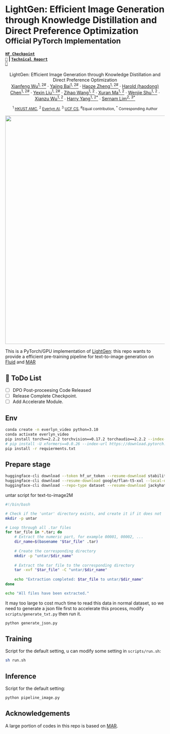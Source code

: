 # LightGen: Efficient Image Generation through Knowledge Distillation and Direct Preference Optimization <br><sub>Official PyTorch Implementation</sub>

#### [<code>HF Checkpoint 🚀</code>](https://huggingface.co/Beckham808/LightGen) | [<code>Technical Report 📝</code>](http://arxiv.org/abs/)  

  <p align="center">
    LightGen: Efficient Image Generation through Knowledge Distillation and Direct Preference Optimization
    <br />
    <a href="https://maradona10wxf.github.io/">Xianfeng Wu<sup>1, 2</sup><sup>#</sup></a>
    ·
    <a href="https://scholar.google.com/citations?user=0bmTpcAAAAAJ&hl=en&oi=ao">Yajing Bai<sup>1, 2</sup><sup>#</sup></a>
    ·
    <a href="https://sairlab.org/haozez/">Haoze Zheng<sup>1, 2</sup><sup>#</sup></a>
    ·
    <a href="https://haroldchen19.github.io/">Harold (haodong) Chen<sup>1, 2</sup><sup>#</sup></a>
    ·
    <a href="https://scholar.google.com/citations?user=Y8zBpcoAAAAJ&hl=zh-CN">Yexin Liu<sup>1, 2</sup><sup>#</sup></a>
    ·
    <a href="https://scholar.google.com/citations?user=UhFbFCMAAAAJ&hl=en">Zihao Wang<sup>1, 2</sup></a>
    ·
    <a href="">Xuran Ma<sup>1, 2</sup></a>
    ·
    <a href="https://scholar.google.cz/citations?user=bM_lvLAAAAAJ&hl=zh-CN">Wenjie Shu<sup>1, 2</sup></a>
    ·
    <a href="">Xianzu Wu<sup>1, 2</sup></a>
    ·
    <a href="https://leehomyc.github.io/">Harry Yang<sup>1, 2</sup><sup>*</sup></a>
    ·
    <a href="https://scholar.google.com/citations?user=HX0BfLYAAAAJ&hl=en">Sernam Lim<sup>2, 3</sup><sup>*</sup></a>
    <br />
    <p align="center"> <sub><sup>1</sup> <a href="https://amc.hkust.edu.hk/">HKUST AMC<sup></a>, <sup>2</sup> <a href="https://www.everlyn.ai/">Everlyn AI<sup></a>, <sup>3</sup> <a href="https://www.cs.ucf.edu/">UCF CS<sup></a>, <sup>#</sup>Equal contribution, <sup>*</sup> Corresponding Author</sub></p>
  </p>

<p align="center">
  <img src="demo/demo.png" width="720">
</p>

This is a PyTorch/GPU implementation of [LightGen](https://arxiv.org/pdf/):
this repo wants to provide a efficient pre-training pipeline for text-to-image generation on [Fluid](https://arxiv.org/pdf/2410.13863) and [MAR](https://github.com/LTH14/mar)

## 🦉 ToDo List

- [ ] DPO Post-proceesing Code Released 
- [ ] Release Complete Checkpoint.
- [ ] Add Accelerate Module.

## Env

```bash
conda create -n everlyn_video python=3.10
conda activate everlyn_video
pip install torch==2.2.2 torchvision==0.17.2 torchaudio==2.2.2 --index-url https://download.pytorch.org/whl/cu121
# pip install -U xformers==0.0.26 --index-url https://download.pytorch.org/whl/cu121
pip install -r requierments.txt
```

## Prepare stage

```bash
huggingface-cli download --token hf_ur_token --resume-download stabilityai/stable-diffusion-3.5-large --local-dir stable-diffusion-3.5-large # Image VAE
huggingface-cli download --resume-download google/flan-t5-xxl --local-dir google/flan-t5-xxl # Text Encoder
huggingface-cli download --repo-type dataset --resume-download jackyhate/text-to-image-2M --local-dir text-to-image-2M # Dataset
```
untar script for text-to-image2M
```bash
#!/bin/bash

# Check if the 'untar' directory exists, and create it if it does not
mkdir -p untar

# Loop through all .tar files
for tar_file in *.tar; do
    # Extract the numeric part, for example 00001, 00002, ...
    dir_name=$(basename "$tar_file" .tar)
    
    # Create the corresponding directory
    mkdir -p "untar/$dir_name"
    
    # Extract the tar file to the corresponding directory
    tar -xvf "$tar_file" -C "untar/$dir_name"
    
    echo "Extraction completed: $tar_file to untar/$dir_name"
done

echo "All files have been extracted."
```
It may too large to cost much time to read this data in normal dataset, so we need to generate a json file first 
to accelerate this process, modify `scripts/generate_txt.py` then run it.

```bash
python generate_json.py
```

## Training
Script for the default setting, u can modify some setting in `scripts/run.sh`:
```bash
sh run.sh
```
<!-- `diffusion/__init__.py` maybe need reduce the time step -->

## Inference
Script for the default setting:
```bash
python pipeline_image.py
```

## Acknowledgements

A large portion of codes in this repo is based on [MAR](https://github.com/LTH14/mar).
